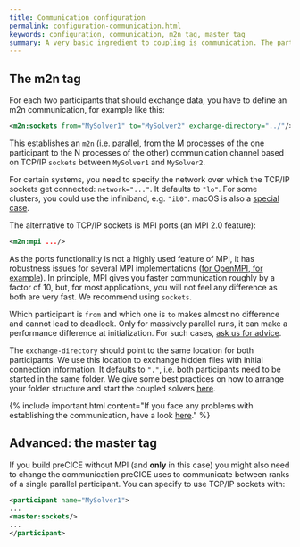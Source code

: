 ```yaml
---
title: Communication configuration
permalink: configuration-communication.html
keywords: configuration, communication, m2n tag, master tag
summary: A very basic ingredient to coupling is communication. The participants you want to couple need to be able to communicate data. On this page, we explain how communication between participants can be configured. 
---
```


## The m2n tag

For each two participants that should exchange data, you have to define an m2n communication, for example like this:
```xml
<m2n:sockets from="MySolver1" to="MySolver2" exchange-directory="../"/>
```
This establishes an `m2n` (i.e. parallel, from the M processes of the one participant to the N processes of the other) communication channel based on TCP/IP `sockets` between `MySolver1` and `MySolver2`. 

For certain systems, you need to specify the network over which the TCP/IP sockets get connected: `network="..."`. It defaults to `"lo"`. For some clusters, you could use the infiniband, e.g. `"ib0"`. macOS is also a [special case](macOS).  

The alternative to TCP/IP sockets is MPI ports (an MPI 2.0 feature):
```xml
<m2n:mpi .../>
```
As the ports functionality is not a highly used feature of MPI, it has robustness issues for several MPI implementations ([for OpenMPI, for example](TODO)). In principle, MPI gives you faster communication roughly by a factor of 10, but, for most applications, you will not feel any difference as both are very fast. We recommend using `sockets`. 

Which participant is `from` and which one is `to` makes almost no difference and cannot lead to deadlock. Only for massively parallel runs, it can make a performance difference at initialization. For such cases, [ask us for advice](TODO).

The `exchange-directory` should point to the same location for both participants. We use this location to exchange hidden files with initial connection information. It defaults to `"."`, i.e. both participants need to be started in the same folder. We give some best practices on how to arrange your folder structure and start the coupled solvers [here](TODO).  

{% include important.html content="If you face any problems with establishing the communication, have a look [here](TODO)." %}



## Advanced: the master tag

If you build preCICE without MPI (and **only** in this case) you might also need to change the communication preCICE uses to communicate between ranks of a single parallel participant. You can specify to use TCP/IP sockets with:

```xml
<participant name="MySolver1"> 
...
<master:sockets/>   
...
</participant>
```


